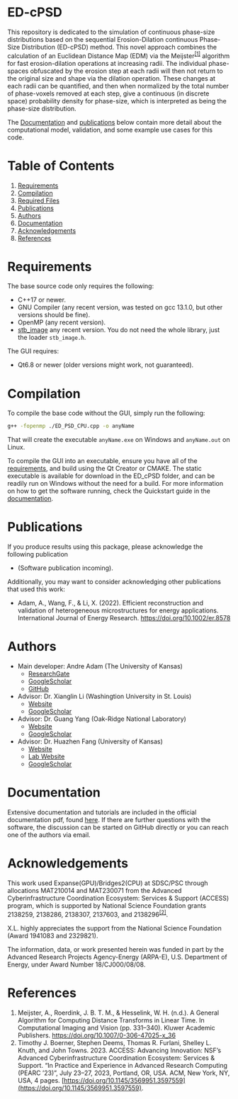 # ED-cPSD

This repository is dedicated to the simulation of continuous phase-size distributions based on the sequential Erosion-Dilation continuous Phase-Size Distribution (ED-cPSD) method. This novel approach combines the calculation of an Euclidean Distance Map (EDM) via the Meijster<sup>[[1]](http://fab.cba.mit.edu/classes/S62.12/docs/Meijster_distance.pdf)</sup> algorithm for fast erosion-dilation operations at increasing radii. The individual phase-spaces obfuscated by the erosion step at each radii will then not return to the original size and shape via the dilation operation. These changes at each radii can be quantified, and then when normalized by the total number of phase-voxels removed at each step, give a continuous (in discrete space) probability density for phase-size, which is interpreted as being the phase-size distribution.

The [Documentation](#documentation) and [publications](#publications) below contain more detail about the computational model, validation, and some example use cases for this code.

# Table of Contents

1. [Requirements](#requirements)
2. [Compilation](#compilation)
3. [Required Files](#required-files)
4. [Publications](#ppublications)
5. [Authors](#code-authors)
6. [Documentation](#documentation)
7. [Acknowledgements](#acknowledgements)
9. [References](#references)

# Requirements

The base source code only requires the following:
- C++17 or newer.
- GNU Compiler (any recent version, was tested on gcc 13.1.0, but other versions should be fine).
- OpenMP (any recent version).
- [stb_image](https://github.com/nothings/stb) any recent version. You do not need the whole library, just the loader `stb_image.h`.

The GUI requires:
- Qt6.8 or newer (older versions might work, not guaranteed).

# Compilation

To compile the base code without the GUI, simply run the following:

```bash
g++ -fopenmp ./ED_PSD_CPU.cpp -o anyName
```

That will create the executable `anyName.exe` on Windows and `anyName.out` on Linux.

To compile the GUI into an executable, ensure you have all of the [requirements](#requirements), and build using the Qt Creator or CMAKE. The static executable is available for download in the ED_cPSD folder, and can be readily run on Windows without the need for a build. For more information on how to get the software running, check the Quickstart guide in the [documentation](https://github.com/adama-wzr/ED_cPSD/tree/main/doc).

# Publications

If you produce results using this package, please acknowledge the following publication

- (Software publication incoming).

Additionally, you may want to consider acknowledging other publications that used this work:

- Adam, A., Wang, F., & Li, X. (2022). Efficient reconstruction and validation of heterogeneous microstructures for energy applications. International Journal of Energy Research. https://doi.org/10.1002/er.8578

# Authors
- Main developer: Andre Adam (The University of Kansas)
    - [ResearchGate](https://www.researchgate.net/profile/Andre-Adam-2)
    - [GoogleScholar](https://scholar.google.com/citations?hl=en&user=aP_rDkMAAAAJ)
    - [GitHub](https://github.com/adama-wzr)
- Advisor: Dr. Xianglin Li (Washingtion University in St. Louis)
    - [Website](https://xianglinli.wixsite.com/mysite)
    - [GoogleScholar](https://scholar.google.com/citations?user=8y0Vd8cAAAAJ&hl=en)
- Advisor: Dr. Guang Yang (Oak-Ridge National Laboratory)
    - [Website](https://www.ornl.gov/staff-profile/guang-yang)
    - [GoogleScholar](https://scholar.google.com/citations?user=Ph_5mDMAAAAJ&hl=en)
- Advisor: Dr. Huazhen Fang (University of Kansas)
    - [Website](https://fang.ku.edu/)
    - [Lab Website](https://www.issl.space/)
    - [GoogleScholar](https://scholar.google.com/citations?user=3m7Yd4YAAAAJ&hl=en)

# Documentation
Extensive documentation and tutorials are included in the official documentation pdf, found [here](https://github.com/adama-wzr/ED_cPSD/tree/main/doc). If there are further questions with the software, the discussion can be started on GitHub directly or you can reach one of the authors via email.
# Acknowledgements

This work used Expanse(GPU)/Bridges2(CPU) at SDSC/PSC through allocations MAT210014 and MAT230071 from the Advanced Cyberinfrastructure Coordination Ecosystem: Services \& Support (ACCESS) program, which is supported by National Science Foundation grants 2138259, 2138286, 2138307, 2137603, and 2138296<sup>[[2]](https://doi.org/10.1145/3569951.3597559)</sup>.

X.L. highly appreciates the support from the National Science Foundation (Award 1941083 and 2329821).

The information, data, or work presented herein was funded in part by the Advanced Research Projects Agency-Energy (ARPA-E), U.S. Department of Energy, under Award Number 18/CJ000/08/08.

# References
1. Meijster, A., Roerdink, J. B. T. M., & Hesselink, W. H. (n.d.). A General Algorithm for Computing Distance Transforms in Linear Time. In Computational Imaging and Vision (pp. 331–340). Kluwer Academic Publishers. https://doi.org/10.1007/0-306-47025-x_36
2. Timothy J. Boerner, Stephen Deems, Thomas R. Furlani, Shelley L. Knuth, and John Towns. 2023. ACCESS: Advancing Innovation: NSF’s Advanced Cyberinfrastructure Coordination Ecosystem: Services & Support. “In Practice and Experience in Advanced Research Computing (PEARC ’23)”, July 23–27, 2023, Portland, OR, USA. ACM, New York, NY, USA, 4 pages. [https://doi.org/10.1145/3569951.3597559](https://doi.org/10.1145/3569951.3597559).
